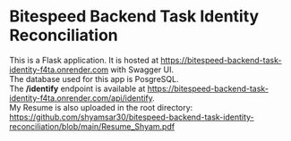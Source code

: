 # Bitespeed Backend Task Identity Reconciliation

This is a Flask application. It is hosted at https://bitespeed-backend-task-identity-f4ta.onrender.com with Swagger UI. \
The database used for this app is PosgreSQL. \
The **/identify** endpoint is available at https://bitespeed-backend-task-identity-f4ta.onrender.com/api/identify. \
My Resume is also uploaded in the root directory: https://github.com/shyamsar30/bitespeed-backend-task-identity-reconciliation/blob/main/Resume_Shyam.pdf
